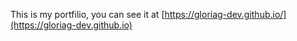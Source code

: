 This is my portfilio, you can see it at [https://gloriag-dev.github.io/](https://gloriag-dev.github.io)